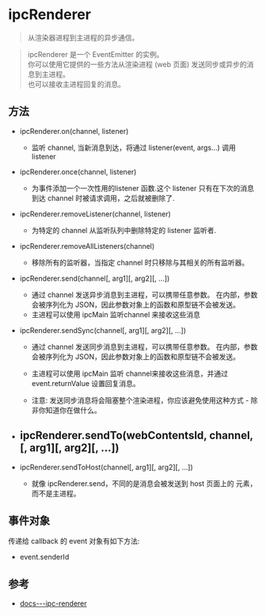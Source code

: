 # ipcRenderer

>从渲染器进程到主进程的异步通信。



>ipcRenderer 是一个 EventEmitter 的实例。   
你可以使用它提供的一些方法从渲染进程 (web 页面) 发送同步或异步的消息到主进程。   
也可以接收主进程回复的消息。


## 方法

- ipcRenderer.on(channel, listener)
  - 监听 channel, 当新消息到达，将通过 listener(event, args...) 调用 listener
- ipcRenderer.once(channel, listener)
  - 为事件添加一个一次性用的listener 函数.这个 listener 只有在下次的消息到达 channel 时被请求调用，之后就被删除了.
- ipcRenderer.removeListener(channel, listener)
  - 为特定的 channel 从监听队列中删除特定的 listener 监听者. 
- ipcRenderer.removeAllListeners(channel)
  - 移除所有的监听器，当指定 channel 时只移除与其相关的所有监听器。
- ipcRenderer.send(channel[, arg1][, arg2][, ...])
  - 通过 channel 发送异步消息到主进程，可以携带任意参数。 在内部，参数会被序列化为 JSON，因此参数对象上的函数和原型链不会被发送。
  - 主进程可以使用 ipcMain 监听channel 来接收这些消息
- ipcRenderer.sendSync(channel[, arg1][, arg2][, ...])
  - 通过 channel 发送同步消息到主进程，可以携带任意参数。 在内部，参数会被序列化为 JSON，因此参数对象上的函数和原型链不会被发送。

  - 主进程可以使用 ipcMain 监听 channel来接收这些消息，并通过 event.returnValue 设置回复消息。

  - 注意: 发送同步消息将会阻塞整个渲染进程，你应该避免使用这种方式 - 除非你知道你在做什么。

- ipcRenderer.sendTo(webContentsId, channel, [, arg1][, arg2][, ...])
  - 
- ipcRenderer.sendToHost(channel[, arg1][, arg2][, ...])
  - 就像 ipcRenderer.send，不同的是消息会被发送到 host 页面上的 <webview> 元素，而不是主进程。


## 事件对象
传递给 callback 的 event 对象有如下方法:

- event.senderId

## 参考
- [docs---ipc-renderer](https://electronjs.org/docs/api/ipc-renderer)

